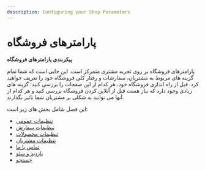 ```yaml
---
description: Configuring your Shop Parameters
---
```


# پارامترهای فروشگاه

**پیکربندی پارامترهای فروشگاه**

پارامترهای فروشگاه بر روی تجربه مشتری متمرکز است. این جایی است که شما تمام گزینه های مربوط به مشتریان، سفارشات و رفتار کلی فروشگاه خود را تعریف خواهید کرد. قبل از راه اندازی فروشگاه خود، هر کدام از این صفحات را بررسی کنید: گزینه های زیادی وجود دارد که نیاز هست قبل از آنلاین کردن فروشگاه بررسی کنید و هر کدام از آنها می توانند به شکلی بر مشتریان شما تاثیر بگذارند.

این فصل شامل بخش های زیر است:

* [تنظیمات عمومی](https://app.gitbook.com/s/-ME3cW3NJikhAO22QAUt/rahnmay-karbr/pykrbndy-frwshgah/%D8%AA%D9%86%D8%B8%DB%8C%D9%85%D8%A7%D8%AA%20%D8%B9%D9%85%D9%88%D9%85%DB%8C)
* [تنظیمات سفارش](https://app.gitbook.com/s/-ME3cW3NJikhAO22QAUt/rahnmay-karbr/pykrbndy-frwshgah/%D8%AA%D9%86%D8%B8%DB%8C%D9%85%D8%A7%D8%AA%20%D8%B3%D9%81%D8%A7%D8%B1%D8%B4)
* [تنظیمات محصولات](https://app.gitbook.com/s/-ME3cW3NJikhAO22QAUt/rahnmay-karbr/pykrbndy-frwshgah/%D8%AA%D9%86%D8%B8%DB%8C%D9%85%D8%A7%D8%AA%20%D9%85%D8%AD%D8%B5%D9%88%D9%84%D8%A7%D8%AA)
* [تنظیمات مشتریان](https://app.gitbook.com/s/-ME3cW3NJikhAO22QAUt/rahnmay-karbr/pykrbndy-frwshgah/%D8%AA%D9%86%D8%B8%DB%8C%D9%85%D8%A7%D8%AA%20%D9%85%D8%B4%D8%AA%D8%B1%DB%8C%D8%A7%D9%86)
* [تماس با ما](https://app.gitbook.com/s/-ME3cW3NJikhAO22QAUt/rahnmay-karbr/pykrbndy-frwshgah/%D8%AA%D9%85%D8%A7%D8%B3%20%D8%A8%D8%A7%20%D9%85%D8%A7)
* [بازدید و سئو](https://app.gitbook.com/s/-ME3cW3NJikhAO22QAUt/rahnmay-karbr/pykrbndy-frwshgah/%D8%A8%D8%A7%D8%B2%D8%AF%DB%8C%D8%AF%20%D9%88%20%D8%B3%D8%A6%D9%88)
* [جستجو](https://app.gitbook.com/s/-ME3cW3NJikhAO22QAUt/rahnmay-karbr/pykrbndy-frwshgah/%D8%AC%D8%B3%D8%AA%D8%AC%D9%88)
